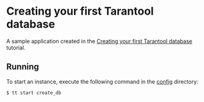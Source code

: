 # Creating your first Tarantool database

A sample application created in the [Creating your first Tarantool database](https://www.tarantool.io/en/doc/latest/getting_started/getting_started_db/) tutorial.

## Running

To start an instance, execute the following command in the [config](../../../config) directory:

```console
$ tt start create_db
```
